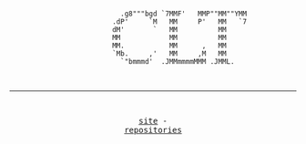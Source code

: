 <div align="center">
<pre>                                                                                                                 
                                  
                    .g8"""bgd `7MMF'   MMP""MM""YMM 
                  .dP'     `M   MM     P'   MM   `7 
                  dM'       `   MM          MM      
                  MM            MM          MM      
                  MM.           MM      ,   MM      
                  `Mb.     ,'   MM     ,M   MM      
                    `"bmmmd'  .JMMmmmmMMM .JMML.    
                                  
--------------------------------------------------------------------

<a href="https://clt.lol">site</a> - <a href="https://github.com/bidded/repositories">repositories</a>
</pre>
</div>
